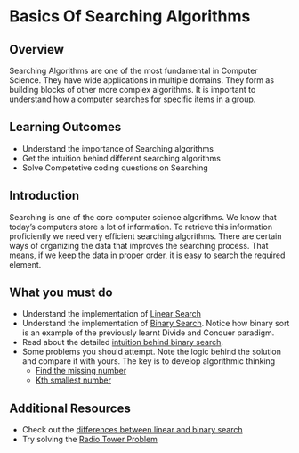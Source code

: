 # Basics Of Searching Algorithms

## Overview
Searching Algorithms are one of the most fundamental in Computer Science. They have wide applications in multiple domains. They form as building blocks of other more complex algorithms. It is important to understand how a computer searches for specific items in a group.

## Learning Outcomes
- Understand the importance of Searching algorithms
- Get the intuition behind different searching algorithms
- Solve Competetive coding questions on Searching

## Introduction

Searching is one of the core computer science algorithms. We know that today’s computers store a lot of information. To retrieve this information proficiently we need very efficient searching algorithms. There are certain ways of organizing the data that improves the searching process. That means, if we keep the data in proper order, it is easy to search the required element.
## What you must do

- Understand the implementation of [Linear Search](https://www.geeksforgeeks.org/linear-search/)
- Understand the implementation of [Binary Search](https://www.geeksforgeeks.org/binary-search/). Notice how binary sort is an example of the previously learnt Divide and Conquer paradigm.
- Read about the detailed [intuition behind binary search](https://medium.com/@jeffrey.allen.lewis/javascript-algorithms-explained-binary-search-25064b896470).
- Some problems you should attempt. Note the logic behind the solution and compare it with yours. The key is to develop algorithmic thinking
  - [Find the missing number](https://www.geeksforgeeks.org/find-the-missing-number/)
  - [Kth smallest number](https://www.geeksforgeeks.org/kth-smallestlargest-element-unsorted-array/)

## Additional Resources
- Check out the [differences between linear and binary search](https://www.geeksforgeeks.org/linear-search-vs-binary-search/)
- Try solving the [Radio Tower Problem](https://www.hackerrank.com/challenges/hackerland-radio-transmitters/problem)

